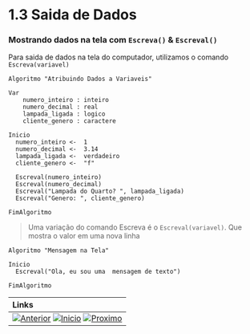 # 1.3 Saida de Dados

### Mostrando dados na tela com `Escreva()` & `Escreval()`

Para saida de dados na tela do computador, utilizamos o comando `Escreva(variavel)`
  
~~~ alg
Algoritmo "Atribuindo Dados a Variaveis"
  
Var
    numero_inteiro : inteiro
    numero_decimal : real
    lampada_ligada : logico
    cliente_genero : caractere
  
Inicio
  numero_inteiro <-  1 
  numero_decimal <-  3.14 
  lampada_ligada <-  verdadeiro 
  cliente_genero <-  "f" 

  Escreval(numero_inteiro)
  Escreval(numero_decimal)
  Escreval("Lampada do Quarto? ", lampada_ligada)
  Escreval("Genero: ", cliente_genero)

FimAlgoritmo
~~~

> Uma variação do comando Escreva é o `Escreval(variavel)`. Que mostra o valor em uma nova linha 

~~~ alg
Algoritmo "Mensagem na Tela"

Inicio
  Escreval("Ola, eu sou uma  mensagem de texto")

FimAlgoritmo
~~~


|**Links** |   
|:--- |
|[![Anterior](https://img.shields.io/badge/Anterior-D70A53?style=for-the-badge)](1.2.md) [![Inicio](https://img.shields.io/badge/Inicio-000000?style=for-the-badge)](../README.md) [![Proximo](https://img.shields.io/badge/Proximo-0078D6?style=for-the-badge)](1.4.md)|